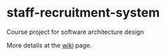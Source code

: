 # staff-recruitment-system
Course project for software architecture design 

More details at the [wiki](https://github.com/ppzhuk/staff-recruitment-system/wiki) page.
